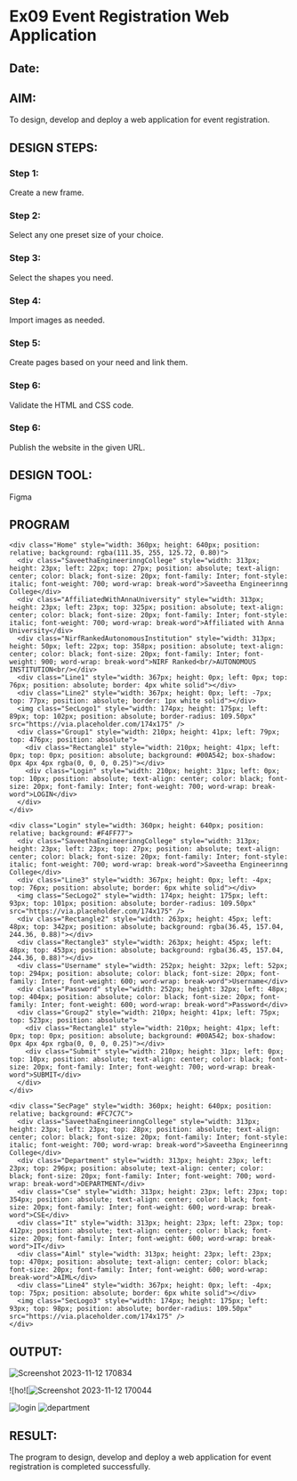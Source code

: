 # Ex09 Event Registration Web Application
## Date:

## AIM:
To design, develop and deploy a web application for event registration.

## DESIGN STEPS:

### Step 1:
Create a new frame.

### Step 2:
Select any one preset size of your choice.

### Step 3:
Select the shapes you need.

### Step 4:
Import images as needed.

### Step 5:
Create pages based on your need and link them.

### Step 6:

Validate the HTML and CSS code.

### Step 6:

Publish the website in the given URL.

## DESIGN TOOL:
Figma

##  PROGRAM
```
<div class="Home" style="width: 360px; height: 640px; position: relative; background: rgba(111.35, 255, 125.72, 0.80)">
  <div class="SaveethaEngineerinngCollege" style="width: 313px; height: 23px; left: 22px; top: 27px; position: absolute; text-align: center; color: black; font-size: 20px; font-family: Inter; font-style: italic; font-weight: 700; word-wrap: break-word">Saveetha Engineerinng College</div>
  <div class="AffiliatedWithAnnaUniversity" style="width: 313px; height: 23px; left: 23px; top: 325px; position: absolute; text-align: center; color: black; font-size: 20px; font-family: Inter; font-style: italic; font-weight: 700; word-wrap: break-word">Affiliated with Anna University</div>
  <div class="NirfRankedAutonomousInstitution" style="width: 313px; height: 50px; left: 22px; top: 358px; position: absolute; text-align: center; color: black; font-size: 20px; font-family: Inter; font-weight: 900; word-wrap: break-word">NIRF Ranked<br/>AUTONOMOUS INSTITUTION<br/></div>
  <div class="Line1" style="width: 367px; height: 0px; left: 0px; top: 76px; position: absolute; border: 4px white solid"></div>
  <div class="Line2" style="width: 367px; height: 0px; left: -7px; top: 77px; position: absolute; border: 1px white solid"></div>
  <img class="SecLogo1" style="width: 174px; height: 175px; left: 89px; top: 102px; position: absolute; border-radius: 109.50px" src="https://via.placeholder.com/174x175" />
  <div class="Group1" style="width: 210px; height: 41px; left: 79px; top: 476px; position: absolute">
    <div class="Rectangle1" style="width: 210px; height: 41px; left: 0px; top: 0px; position: absolute; background: #00A542; box-shadow: 0px 4px 4px rgba(0, 0, 0, 0.25)"></div>
    <div class="Login" style="width: 210px; height: 31px; left: 0px; top: 10px; position: absolute; text-align: center; color: black; font-size: 20px; font-family: Inter; font-weight: 700; word-wrap: break-word">LOGIN</div>
  </div>
</div>

<div class="Login" style="width: 360px; height: 640px; position: relative; background: #F4FF77">
  <div class="SaveethaEngineerinngCollege" style="width: 313px; height: 23px; left: 23px; top: 27px; position: absolute; text-align: center; color: black; font-size: 20px; font-family: Inter; font-style: italic; font-weight: 700; word-wrap: break-word">Saveetha Engineerinng College</div>
  <div class="Line3" style="width: 367px; height: 0px; left: -4px; top: 76px; position: absolute; border: 6px white solid"></div>
  <img class="SecLogo2" style="width: 174px; height: 175px; left: 93px; top: 101px; position: absolute; border-radius: 109.50px" src="https://via.placeholder.com/174x175" />
  <div class="Rectangle2" style="width: 263px; height: 45px; left: 48px; top: 342px; position: absolute; background: rgba(36.45, 157.04, 244.36, 0.88)"></div>
  <div class="Rectangle3" style="width: 263px; height: 45px; left: 48px; top: 453px; position: absolute; background: rgba(36.45, 157.04, 244.36, 0.88)"></div>
  <div class="Username" style="width: 252px; height: 32px; left: 52px; top: 294px; position: absolute; color: black; font-size: 20px; font-family: Inter; font-weight: 600; word-wrap: break-word">Username</div>
  <div class="Password" style="width: 252px; height: 32px; left: 48px; top: 404px; position: absolute; color: black; font-size: 20px; font-family: Inter; font-weight: 600; word-wrap: break-word">Password</div>
  <div class="Group2" style="width: 210px; height: 41px; left: 75px; top: 523px; position: absolute">
    <div class="Rectangle1" style="width: 210px; height: 41px; left: 0px; top: 0px; position: absolute; background: #00A542; box-shadow: 0px 4px 4px rgba(0, 0, 0, 0.25)"></div>
    <div class="Submit" style="width: 210px; height: 31px; left: 0px; top: 10px; position: absolute; text-align: center; color: black; font-size: 20px; font-family: Inter; font-weight: 700; word-wrap: break-word">SUBMIT</div>
  </div>
</div>

<div class="SecPage" style="width: 360px; height: 640px; position: relative; background: #FC7C7C">
  <div class="SaveethaEngineerinngCollege" style="width: 313px; height: 23px; left: 23px; top: 28px; position: absolute; text-align: center; color: black; font-size: 20px; font-family: Inter; font-style: italic; font-weight: 700; word-wrap: break-word">Saveetha Engineerinng College</div>
  <div class="Department" style="width: 313px; height: 23px; left: 23px; top: 296px; position: absolute; text-align: center; color: black; font-size: 20px; font-family: Inter; font-weight: 700; word-wrap: break-word">DEPARTMENT</div>
  <div class="Cse" style="width: 313px; height: 23px; left: 23px; top: 354px; position: absolute; text-align: center; color: black; font-size: 20px; font-family: Inter; font-weight: 600; word-wrap: break-word">CSE</div>
  <div class="It" style="width: 313px; height: 23px; left: 23px; top: 412px; position: absolute; text-align: center; color: black; font-size: 20px; font-family: Inter; font-weight: 600; word-wrap: break-word">IT</div>
  <div class="Aiml" style="width: 313px; height: 23px; left: 23px; top: 470px; position: absolute; text-align: center; color: black; font-size: 20px; font-family: Inter; font-weight: 600; word-wrap: break-word">AIML</div>
  <div class="Line4" style="width: 367px; height: 0px; left: -4px; top: 75px; position: absolute; border: 6px white solid"></div>
  <img class="SecLogo3" style="width: 174px; height: 175px; left: 93px; top: 98px; position: absolute; border-radius: 109.50px" src="https://via.placeholder.com/174x175" />
</div>
```

## OUTPUT:
![Screenshot 2023-11-12 170834](https://github.com/divz2711/Figma/assets/121245222/d4b1f25e-6f4d-43e8-8660-3628861d22eb)

![ho![![Screenshot 2023-11-12 170044](https://github.com/divz2711/Figma/assets/121245222/1dc6b908-4c25-483f-b6e8-5684144aaaea)


![login](https://github.com/divz2711/Figma/assets/121245222/5fb932ec-8493-4d7c-8c8b-12bb7f2d11bc)
![department](https://github.com/divz2711/Figma/assets/121245222/17a4d186-0a4e-4f53-abd6-450bed412c8e)
## RESULT:

The program to design, develop and deploy a web application for event registration is completed successfully.
